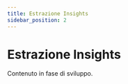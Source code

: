 ```yaml
---
title: Estrazione Insights
sidebar_position: 2
---
```


# Estrazione Insights

Contenuto in fase di sviluppo.

